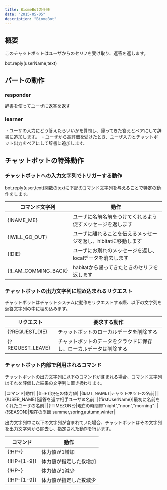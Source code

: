 ```yaml
---
title: BiomeBotの仕様
date: "2015-05-05"
description: "BiomeBot"
---
```



## 概要

このチャットボットはユーザからのセリフを受け取り、返答を返します。

bot.reply(userName,text)

## パートの動作

### responder

辞書を使ってユーザに返答を返す

### learner

・ユーザの入力にどう答えたらいいかを質問し、帰ってきた答えとペアにして辞書に追加します。
・ユーザから高評価を受けたとき、ユーザ入力とチャットボット出力をペアにして辞書に追加します。



## チャットボットの特殊動作

### チャットボットへの入力文字列でトリガーする動作

bot.reply(user,text)関数のtextに下記のコマンド文字列を与えることで特定の動作をします。

|コマンド文字列|動作|
|---|---|
|{!NAME_ME}|ユーザに名前名前をつけてくれるよう促すメッセージを返します|
|{!WILL_GO_OUT}|ユーザに離れることを伝えるメッセージを返し、hibitatに移動します|
|{!DIE}|ユーザにお別れのメッセージを返し、localデータを消去します|
|{!I_AM_COMMING_BACK}|habitatから帰ってきたときのセリフを返します|


### チャットボットの出力文字列に埋め込まれるリクエスト

チャットボットはチャットシステムに動作をリクエストする際、以下の文字列を返答文字列の中に埋め込みます。

|リクエスト|要求する動作|
|---|---|
|{?REQUEST_DIE}|チャットボットのローカルデータを削除する|
|{?REQUEST_LEAVE}|チャットボットのデータをクラウドに保存し、ローカルデータは削除する|




### チャットボット内部で利用されるコマンド

チャットボットの出力文字列に以下のコマンドが含まれる場合、コマンド文字列はそれを評価した結果の文字列に置き換わります。

|コマンド|動作|
|{!HP}|現在の体力値|
|{!BOT_NAME}|チャットボットの名前|
|{!USER_NAME}|返答を返す相手ユーザの名前|
|{firstUserName}|最初に名前をくれたユーザの名前|
|{!TIMEZONE}|現在の時間帯"night","noon","morning"|
|{!SEASON}|現在の季節 summer,spring,autumn,winter|

出力文字列中に以下の文字列が含まれていた場合、チャットボットはその文字列を出力文字列から除去し、指定された動作を行います。

|コマンド|動作|
|---|---|
|{!HP+}|体力値が1増加|
|{!HP+[1-9]}|体力値が指定した数増加|
|{!HP-}|体力値が1減少|
|{!HP-[1-9]}|体力値が指定した数減少|
